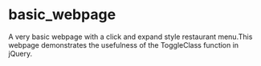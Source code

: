 # basic_webpage
A very basic webpage with a click and expand style restaurant menu.This webpage demonstrates the usefulness of the ToggleClass
function in jQuery.
